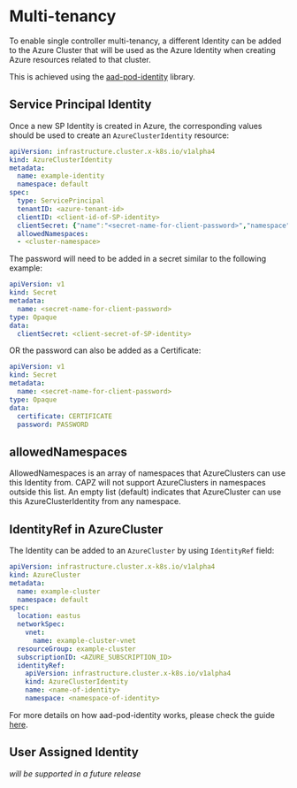 # Multi-tenancy

To enable single controller multi-tenancy, a different Identity can be added to the Azure Cluster that will be used as the Azure Identity when creating Azure resources related to that cluster.

This is achieved using the [aad-pod-identity](https://azure.github.io/aad-pod-identity) library. 

## Service Principal Identity

Once a new SP Identity is created in Azure, the corresponding values should be used to create an `AzureClusterIdentity` resource:

```yaml
apiVersion: infrastructure.cluster.x-k8s.io/v1alpha4
kind: AzureClusterIdentity
metadata:
  name: example-identity
  namespace: default
spec:
  type: ServicePrincipal
  tenantID: <azure-tenant-id>
  clientID: <client-id-of-SP-identity>
  clientSecret: {"name":"<secret-name-for-client-password>","namespace":"default"}
  allowedNamespaces: 
  - <cluster-namespace>

```
The password will need to be added in a secret similar to the following example:

```yaml
apiVersion: v1
kind: Secret
metadata:
  name: <secret-name-for-client-password>
type: Opaque
data:
  clientSecret: <client-secret-of-SP-identity>
```

OR the password can also be added as a Certificate:

```yaml
apiVersion: v1
kind: Secret
metadata:
  name: <secret-name-for-client-password>
type: Opaque
data:
  certificate: CERTIFICATE
  password: PASSWORD
```

## allowedNamespaces
AllowedNamespaces is an array of namespaces that AzureClusters can use this Identity from. CAPZ will not support AzureClusters in namespaces  outside this list. 
An empty list (default) indicates that AzureCluster can use this AzureClusterIdentity from any namespace. 

## IdentityRef in AzureCluster

The Identity can be added to an `AzureCluster` by using `IdentityRef` field:

```yaml
apiVersion: infrastructure.cluster.x-k8s.io/v1alpha4
kind: AzureCluster
metadata:
  name: example-cluster
  namespace: default
spec:
  location: eastus
  networkSpec:
    vnet:
      name: example-cluster-vnet
  resourceGroup: example-cluster
  subscriptionID: <AZURE_SUBSCRIPTION_ID>
  identityRef:
    apiVersion: infrastructure.cluster.x-k8s.io/v1alpha4
    kind: AzureClusterIdentity
    name: <name-of-identity>
    namespace: <namespace-of-identity>
```

For more details on how aad-pod-identity works, please check the guide [here](https://azure.github.io/aad-pod-identity/docs/).

## User Assigned Identity

_will be supported in a future release_